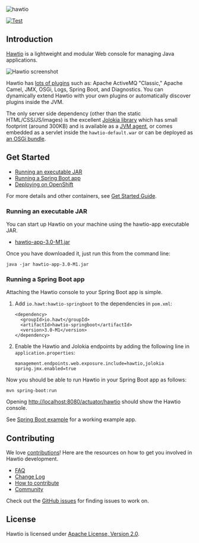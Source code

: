 ![hawtio][logo]

[![Test](https://github.com/hawtio/hawtio/actions/workflows/test.yml/badge.svg)](https://github.com/hawtio/hawtio/actions/workflows/test.yml)

## Introduction

[Hawtio](http://hawt.io) is a lightweight and modular Web console for managing Java applications.

![Hawtio screenshot](https://raw.githubusercontent.com/hawtio/website/main/static/images/screenshots/camel-route.png)

Hawtio has [lots of plugins](http://hawt.io/docs/plugins/) such as: Apache ActiveMQ "Classic," Apache Camel, JMX, OSGi, Logs, Spring Boot, and Diagnostics.
You can dynamically extend Hawtio with your own plugins or automatically discover plugins inside the JVM.

The only server side dependency (other than the static HTML/CSS/JS/images) is the excellent [Jolokia library](http://jolokia.org) which has small footprint (around 300KB) and is available as a [JVM agent](http://jolokia.org/agent/jvm.html), or comes embedded as a servlet inside the `hawtio-default.war` or can be deployed as [an OSGi bundle](http://jolokia.org/agent/osgi.html).

## Get Started

- [Running an executable JAR](#running-an-executable-jar)
- [Running a Spring Boot app](#running-a-spring-boot-app)
- [Deploying on OpenShift](https://github.com/hawtio/hawtio-online)

For more details and other containers, see [Get Started Guide](http://hawt.io/docs/get-started/).

### Running an executable JAR

You can start up Hawtio on your machine using the hawtio-app executable JAR.

- [hawtio-app-3.0-M1.jar](https://repo1.maven.org/maven2/io/hawt/hawtio-app/3.0-M1/hawtio-app-3.0-M1.jar)

Once you have downloaded it, just run this from the command line:

    java -jar hawtio-app-3.0-M1.jar

### Running a Spring Boot app

Attaching the Hawtio console to your Spring Boot app is simple.

1. Add `io.hawt:hawtio-springboot` to the dependencies in `pom.xml`:

       <dependency>
         <groupId>io.hawt</groupId>
         <artifactId>hawtio-springboot</artifactId>
         <version>3.0-M1</version>
       </dependency>

2. Enable the Hawtio and Jolokia endpoints by adding the following line in `application.properties`:

       management.endpoints.web.exposure.include=hawtio,jolokia
       spring.jmx.enabled=true

Now you should be able to run Hawtio in your Spring Boot app as follows:

    mvn spring-boot:run

Opening <http://localhost:8080/actuator/hawtio> should show the Hawtio console.

See [Spring Boot example](https://github.com/hawtio/hawtio/tree/hawtio-3.0-M1/examples/springboot) for a working example app.

## Contributing

We love [contributions](http://hawt.io/docs/contributing/)!  Here are the resources on how to get you involved in Hawtio development.

- [FAQ](http://hawt.io/docs/faq/)
- [Change Log](CHANGES.md)
- [How to contribute](http://hawt.io/docs/contributing/)
- [Community](http://hawt.io/community/)

Check out the [GitHub issues](https://github.com/hawtio/hawtio/issues) for finding issues to work on.

## License

Hawtio is licensed under [Apache License, Version 2.0](LICENSE.txt).

[logo]: http://hawt.io/images/hawtio_logo.svg "hawtio"
